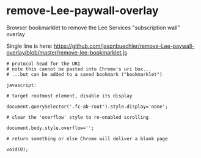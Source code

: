# remove-Lee-paywall-overlay
Browser bookmarklet to remove the Lee Services "subscription wall" overlay

Single line is here: https://github.com/jasonbuechler/remove-Lee-paywall-overlay/blob/master/remove-lee-bookmarklet.js

```
# protocol head for the URI
# note this cannot be pasted into Chrome's uri box...
# ...but can be added to a saved bookmark ("bookmarklet")

javascript:

# target rootmost element, disable its display

document.querySelector('.fc-ab-root').style.display='none';

# clear the 'overflow' style to re-enabled scrolling

document.body.style.overflow='';

# return something or else Chrome will deliver a blank page

void(0);
```
